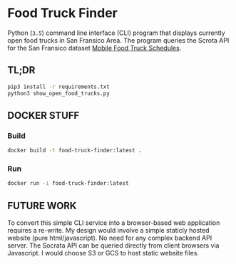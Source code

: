 # Food Truck Finder
Python (`3.5`) command line interface (CLI) program that displays currently open food trucks in San Fransico Area.
The program queries the Scrota API for the San Fransico dataset [Mobile Food Truck Schedules](https://dev.socrata.com/foundry/data.sfgov.org/jjew-r69b).


## TL;DR
```bash
pip3 install -r requirements.txt
python3 show_open_food_trucks.py
```

## DOCKER STUFF

### Build
```bash
docker build -t food-truck-finder:latest .
```
### Run
```bash
docker run -i food-truck-finder:latest
```

## FUTURE WORK

To convert this simple CLI service into a browser-based web application requires a re-write. My design would involve a simple staticly hosted website (pure html/javascript). No need for any complex backend API server. The Socrata API can be queried directly from client browsers via Javascript. I would choose S3 or GCS to host static website files.